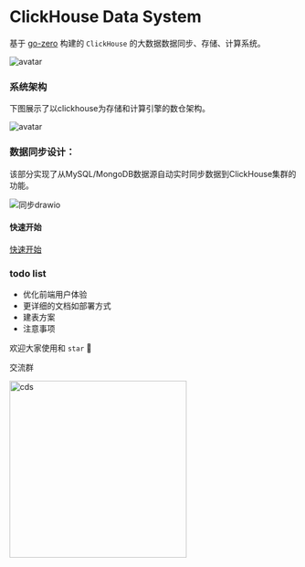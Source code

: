 # ClickHouse Data System
基于 [go-zero](https://github.com/tal-tech/go-zero) 构建的 `ClickHouse` 的大数据数据同步、存储、计算系统。

![avatar](https://gitee.com/kevwan/static/raw/master/doc/images/cds/logo.png)

### 系统架构
下图展示了以clickhouse为存储和计算引擎的数仓架构。

![avatar](https://gitee.com/kevwan/static/raw/master/doc/images/cds/clickhouse_arch1.png)

### 数据同步设计：
该部分实现了从MySQL/MongoDB数据源自动实时同步数据到ClickHouse集群的功能。


![同步drawio](https://gitee.com/kevwan/static/raw/master/doc/images/cds/同步drawio.png)

#### 快速开始

[快速开始](doc/quickstart.md)

### todo list
 - 优化前端用户体验
 - 更详细的文档如部署方式
 - 建表方案
 - 注意事项

欢迎大家使用和 `star` 🤝

交流群

<img src="https://gitee.com/kevwan/static/raw/master/images/cds.png" alt="cds" width="310" />
